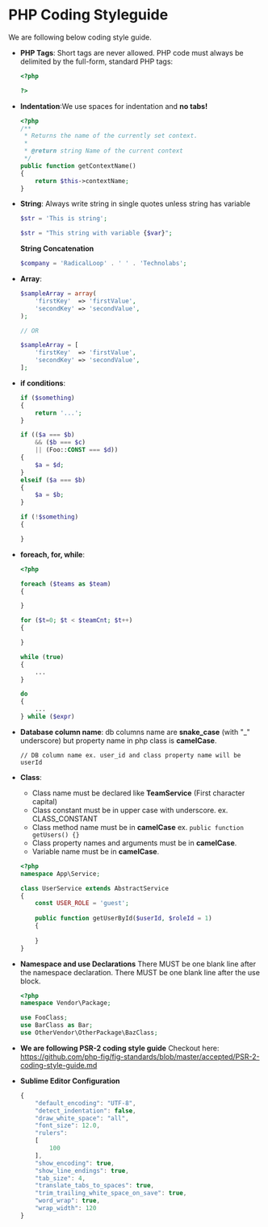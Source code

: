 # PHP Coding Styleguide

We are following below coding style guide.

- **PHP Tags**: Short tags are never allowed. PHP code must always be delimited by the full-form, standard PHP tags:

    ```php
    <?php
    
    ?>
    ```
- **Indentation**:We use spaces for indentation and **no tabs!** 
    ```php 
    <?php
    /**
     * Returns the name of the currently set context.
     *
     * @return string Name of the current context
     */
    public function getContextName()
    {
        return $this->contextName;
    }
    ```

- **String**: Always write string in single quotes unless string has variable 
   
    ```php
    $str = 'This is string';
    
    $str = "This string with variable {$var}";
    ```
    **String Concatenation**
    
    ```php
    $company = 'RadicalLoop' . ' ' . 'Technolabs';
    ```
- **Array**: 
    
    ```php
    $sampleArray = array(
        'firstKey'  => 'firstValue',
        'secondKey' => 'secondValue',
    );
    
    // OR
    
    $sampleArray = [
        'firstKey'  => 'firstValue',
        'secondKey' => 'secondValue',
    ];
    ```
- **if conditions**:
   
    ```php
    if ($something)
    {
        return '...';
    }
    
    if (($a === $b)
        && ($b === $c)
        || (Foo::CONST === $d)) 
    {
        $a = $d;
    }
    elseif ($a === $b)
    {
        $a = $b;
    }
    
    if (!$something)
    {
    
    }
    ```
- **foreach, for, while**:
    ```php
    <?php
    
    foreach ($teams as $team)
    {
    
    }
    
    for ($t=0; $t < $teamCnt; $t++)
    {
    
    }
    
    while (true)
    {
        ...
    }
    
    do 
    {
        ...
    } while ($expr)
    ```
- **Database column name**: db columns name are **snake_case** (with "_" underscore) but property name in php class is **camelCase**.
    
    ```mysql
    // DB column name ex. user_id and class property name will be userId 
    ```
- **Class**: 
    - Class name must be declared like **TeamService** (First character capital)
    - Class constant must be in upper case with underscore. ex. CLASS_CONSTANT
    - Class method name must be in **camelCase** ex. ``` public function getUsers() {} ```
    - Class property names and arguments must be in **camelCase**.
    - Variable name must be in **camelCase**.
    

    ```php 
    <?php
    namespace App\Service;
    
    class UserService extends AbstractService
    {
        const USER_ROLE = 'guest';
        
        public function getUserById($userId, $roleId = 1)
        {
        
        }
    }
    ```

- **Namespace and use Declarations**
    There MUST be one blank line after the namespace declaration.
    There MUST be one blank line after the use block.

    ```php
    <?php
    namespace Vendor\Package;
    
    use FooClass;
    use BarClass as Bar;
    use OtherVendor\OtherPackage\BazClass;
    
    ```
- **We are following PSR-2 coding style guide** 
    Checkout here: https://github.com/php-fig/fig-standards/blob/master/accepted/PSR-2-coding-style-guide.md

- **Sublime Editor Configuration**

    ```javascript
    {
        "default_encoding": "UTF-8",
        "detect_indentation": false,
        "draw_white_space": "all",
        "font_size": 12.0,
        "rulers":
        [
            100
        ],
        "show_encoding": true,
        "show_line_endings": true,
        "tab_size": 4,
        "translate_tabs_to_spaces": true,
        "trim_trailing_white_space_on_save": true,
        "word_wrap": true,
        "wrap_width": 120
    }
    ```

